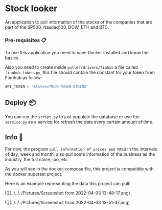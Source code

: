 # Stock looker

An application to pull information of the stocks of the companies 
that are part of the SP500, Nasdaq100, DOW, ETH and BTC.


### Pre-requisites 📋

To use this application you need to have Docker 
installed and know the basics.

Also you need to create inside `puller/drivers/finhub` a file called `finnhub_token.py`,
this file should contain the constant for your token from Finnhub as follow:

```python
API_TOKEN = '&token=YOUR-TOKEN-STRING'

```

## Deploy 📦

You can run the `script.py` to just populate the database or use the `service.py` as a service for refresh the data every certain amount of time.

## Info 📖

For now, the program `pull information of prices and MACd` in the intervals of day, week and month, 
also pull some information of the business as the industry, the full name, ipo, etc

As you will see in the docker-compose file, 
this project is compatible with the docker superset project.

Here is an example representing the data this project can pull:

![](../../../Pictures/Screenshot from 2022-04-03 13-48-17.png)

![](../../../Pictures/Screenshot from 2022-04-03 13-51-37.png)